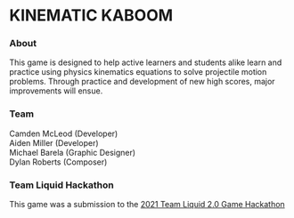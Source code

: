 # KINEMATIC KABOOM

### About
This game is designed to help active learners and students alike learn and practice using physics kinematics equations to solve projectile motion problems. Through practice and development of new high scores, major improvements will ensue. 

### Team
Camden McLeod (Developer)<br>
Aiden Miller (Developer)<br>
Michael Barela (Graphic Designer)<br>
Dylan Roberts (Composer)<br>

### Team Liquid Hackathon
This game was a submission to the [2021 Team Liquid 2.0 Game Hackathon](https://devpost.com/software/kinematic-kaboom)
